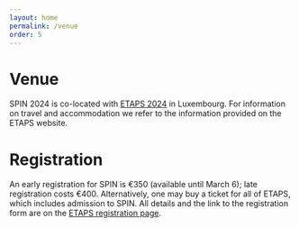 ```yaml
---
layout: home
permalink: /venue
order: 5
---
```


# Venue

SPIN 2024 is co-located with [ETAPS 2024](https://etaps.org/2024/) in Luxembourg.
For information on travel and accommodation we refer to the information provided on the ETAPS website.

# Registration

An early registration for SPIN is €350 (available until March 6); late registration costs €400.
Alternatively, one may buy a ticket for all of ETAPS, which includes admission to SPIN.
All details and the link to the registration form are on the [ETAPS registration page](https://etaps.org/2024/registration/).
